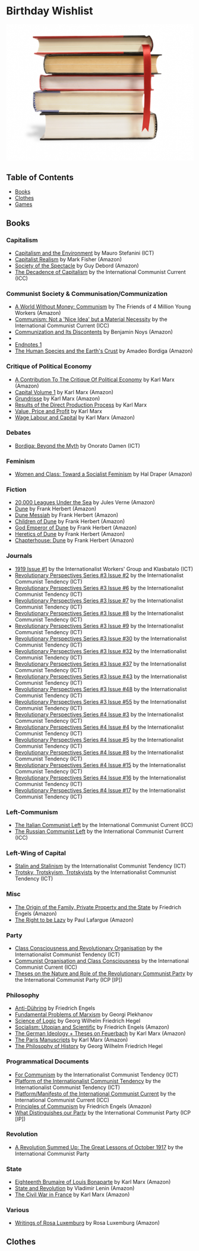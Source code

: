 # Birthday Wishlist

![a stack of books](books.png)

## Table of Contents

* [Books](#books)
* [Clothes](#clothes)
* [Games](#games)

## Books

### Capitalism

* [Capitalism and the Environment](http://www.leftcom.org/en/store) by Mauro Stefanini (ICT)
* [Capitalist Realism](https://www.amazon.ca/dp/1846943175/) by Mark Fisher (Amazon)
* [Society of the Spectacle](https://www.amazon.ca/Society-Spectacle-2-Radical-Reprint/dp/5841295055/) by Guy Debord (Amazon)
* [The Decadence of Capitalism](https://en.internationalism.org/pamphlets) by the International Communist Current (ICC)

### Communist Society & Communisation/Communization

* [A World Without Money: Communism](https://www.amazon.ca/dp/0422915068/) by The Friends of 4 Million Young Workers (Amazon)
* [Communism: Not a 'Nice Idea' but a Material Necessity](https://en.internationalism.org/pamphlets) by the International Communist Current (ICC)
* [Communization and Its Discontents](https://www.amazon.ca/Communization-Its-Discontents-Contestation-Contemporary/dp/157027231X/) by Benjamin Noys (Amazon)
* 
* [Endnotes 1](https://endnotes.org.uk/issues)
* [The Human Species and the Earth's Crust](https://www.amazon.ca/Human-Species-Earths-Crust-13/dp/5684164749/) by Amadeo Bordiga (Amazon)

### Critique of Political Economy

* [A Contribution To The Critique Of Political Economy](https://www.amazon.ca/dp/9389821940/) by Karl Marx (Amazon)
* [Capital Volume 1](https://www.amazon.ca/Capital-1-Critique-Political-Economy/dp/0140445684/) by Karl Marx (Amazon)
* [Grundrisse](https://www.amazon.ca/dp/0140445757/) by Karl Marx (Amazon)
* [Results of the Direct Production Process](https://www.amazon.ca/dp/711411155X/) by Karl Marx
* [Value, Price and Profit](https://www.amazon.ca/Value-Price-Profit-Classic-Reprint/dp/B008NU3ODY/) by Karl Marx
* [Wage Labour and Capital](https://www.amazon.ca/Wage-Labor-Capital-Karl-Marx/dp/1978461232/) by Karl Marx (Amazon)

### Debates

* [Bordiga: Beyond the Myth](http://www.leftcom.org/en/store) by Onorato Damen (ICT)

### Feminism

* [Women and Class: Toward a Socialist Feminism](https://www.amazon.ca/Women-Class-Toward-Socialist-Feminism/dp/1460998324) by Hal Draper (Amazon)

### Fiction

* [20,000 Leagues Under the Sea](https://www.amazon.ca/Twenty-Thousand-Leagues-Readers-Library-Classics/dp/1954839111/) by Jules Verne (Amazon)
* [Dune](https://www.amazon.ca/dp/0441172717/) by Frank Herbert (Amazon)
* [Dune Messiah](https://www.amazon.ca/dp/0593098234/) by Frank Herbert (Amazon)
* [Children of Dune](https://www.amazon.ca/dp/0593098242/) by Frank Herbert (Amazon)
* [God Emperor of Dune](https://www.amazon.ca/dp/0593098250/) by Frank Herbert (Amazon)
* [Heretics of Dune](https://www.amazon.ca/dp/0593098269/) by Frank Herbert (Amazon)
* [Chapterhouse: Dune](https://www.amazon.ca/dp/0593098277/) by Frank Herbert (Amazon)

### Journals

* [1919 Issue #1](http://www.leftcom.org/en/store) by the Internationalist Workers' Group and Klasbatalo (ICT)
* [Revolutionary Perspectives Series #3 Issue #2](http://www.leftcom.org/en/store) by the Internationalist Communist Tendency (ICT)
* [Revolutionary Perspectives Series #3 Issue #6](http://www.leftcom.org/en/store) by the Internationalist Communist Tendency (ICT)
* [Revolutionary Perspectives Series #3 Issue #7](http://www.leftcom.org/en/store) by the Internationalist Communist Tendency (ICT)
* [Revolutionary Perspectives Series #3 Issue #8](http://www.leftcom.org/en/store) by the Internationalist Communist Tendency (ICT)
* [Revolutionary Perspectives Series #3 Issue #9](http://www.leftcom.org/en/store) by the Internationalist Communist Tendency (ICT)
* [Revolutionary Perspectives Series #3 Issue #30](http://www.leftcom.org/en/store) by the Internationalist Communist Tendency (ICT)
* [Revolutionary Perspectives Series #3 Issue #32](http://www.leftcom.org/en/store) by the Internationalist Communist Tendency (ICT)
* [Revolutionary Perspectives Series #3 Issue #37](http://www.leftcom.org/en/store) by the Internationalist Communist Tendency (ICT)
* [Revolutionary Perspectives Series #3 Issue #43](http://www.leftcom.org/en/store) by the Internationalist Communist Tendency (ICT)
* [Revolutionary Perspectives Series #3 Issue #48](http://www.leftcom.org/en/store) by the Internationalist Communist Tendency (ICT)
* [Revolutionary Perspectives Series #3 Issue #55](http://www.leftcom.org/en/store) by the Internationalist Communist Tendency (ICT)
* [Revolutionary Perspectives Series #4 Issue #3](http://www.leftcom.org/en/store) by the Internationalist Communist Tendency (ICT)
* [Revolutionary Perspectives Series #4 Issue #4](http://www.leftcom.org/en/store) by the Internationalist Communist Tendency (ICT)
* [Revolutionary Perspectives Series #4 Issue #5](http://www.leftcom.org/en/store) by the Internationalist Communist Tendency (ICT)
* [Revolutionary Perspectives Series #4 Issue #8](http://www.leftcom.org/en/store) by the Internationalist Communist Tendency (ICT)
* [Revolutionary Perspectives Series #4 Issue #15](http://www.leftcom.org/en/store) by the Internationalist Communist Tendency (ICT)
* [Revolutionary Perspectives Series #4 Issue #16](http://www.leftcom.org/en/store) by the Internationalist Communist Tendency (ICT)
* [Revolutionary Perspectives Series #4 Issue #17](http://www.leftcom.org/en/store) by the Internationalist Communist Tendency (ICT)

### Left-Communism

* [The Italian Communist Left](https://en.internationalism.org/pamphlets) by the International Communist Current (ICC)
* [The Russian Communist Left](https://en.internationalism.org/pamphlets) by the International Communist Current (ICC)

### Left-Wing of Capital

* [Stalin and Stalinism](http://www.leftcom.org/en/store) by the Internationalist Communist Tendency (ICT)
* [Trotsky, Trotskyism, Trotskyists](http://www.leftcom.org/en/store) by the Internationalist Communist Tendency (ICT)

### Misc

* [The Origin of the Family, Private Property and the State](https://www.amazon.ca/dp/1978455127/) by Friedrich Engels (Amazon)
* [The Right to be Lazy](https://www.amazon.ca/Right-Be-Lazy-Radical-Reprint/dp/0288974662/) by Paul Lafargue (Amazon)

### Party

* [Class Consciousness and Revolutionary Organisation](http://www.leftcom.org/en/store) by the Internationalist Communist Tendency (ICT)
* [Communist Organisation and Class Consciousness](https://en.internationalism.org/pamphlets) by the International Communist Current (ICC)
* [Theses on the Nature and Role of the Revolutionary Communist Party](https://www.international-communist-party.org/EnglishPublications.htm) by the International Communist Party (ICP [IP])

### Philosophy

* [Anti-Dühring](https://www.amazon.ca/dp/1661533663/) by Friedrich Engels
* [Fundamental Problems of Marxism](https://www.amazon.ca/Fundamental-Problems-Marxism-G-Plekhanov/dp/0717800733/) by Georgi Plekhanov
* [Science of Logic](https://www.amazon.ca/Science-Logic-Georg-Hegel/dp/1542519918/) by Georg Wilhelm Friedrich Hegel
* [Socialism: Utopian and Scientific](https://www.amazon.ca/Socialism-Utopian-Scientific-Frederick-Engels/dp/1514132230/) by Friedrich Engels (Amazon)
* [The German Ideology + Theses on Feuerbach](https://www.amazon.ca/German-Ideology-Including-Thesis-Feuerbach/dp/1573922587/) by Karl Marx (Amazon)
* [The Paris Manuscripts](https://www.amazon.ca/Economic-Philosophic-Manuscripts-1844-Karl/dp/0486455610/) by Karl Marx (Amazon)
* [The Philosophy of History](https://www.amazon.ca/Philosophy-History-G-W-F-Hegel/dp/0879756314/) by Georg Wilhelm Friedrich Hegel

### Programmatical Documents

* [For Communism](http://www.leftcom.org/en/store) by the Internationalist Communist Tendency (ICT)
* [Platform of the Internationalist Communist Tendency](http://www.leftcom.org/en/store) by the Internationalist Communist Tendency (ICT)
* [Platform/Manifesto of the International Communist Current](https://en.internationalism.org/pamphlets) by the International Communist Current (ICC)
* [Principles of Communism](https://www.amazon.ca/dp/9977090025/) by Friedrich Engels (Amazon)
* [What Distinguishes our Party](https://www.international-communist-party.org/EnglishPublications.htm) by the International Communist Party (ICP [IP])

### Revolution

* [A Revolution Summed Up: The Great Lessons of October 1917](https://www.amazon.ca/dp/B08DSTHLLF/) by the International Communist Party

### State

* [Eighteenth Brumaire of Louis Bonaparte](https://www.amazon.ca/Eighteenth-Brumaire-Louis-Bonaparte/dp/1522064885/) by Karl Marx (Amazon)
* [State and Revolution](https://www.amazon.ca/dp/1795754613/) by Vladimir Lenin (Amazon)
* [The Civil War in France](https://www.amazon.ca/dp/1614276048/) by Karl Marx (Amazon)


### Various

* [Writings of Rosa Luxemburg](https://www.amazon.ca/Writings-Rosa-Luxemburg-Revolution-National/dp/1934941913/) by Rosa Luxemburg (Amazon)

## Clothes
